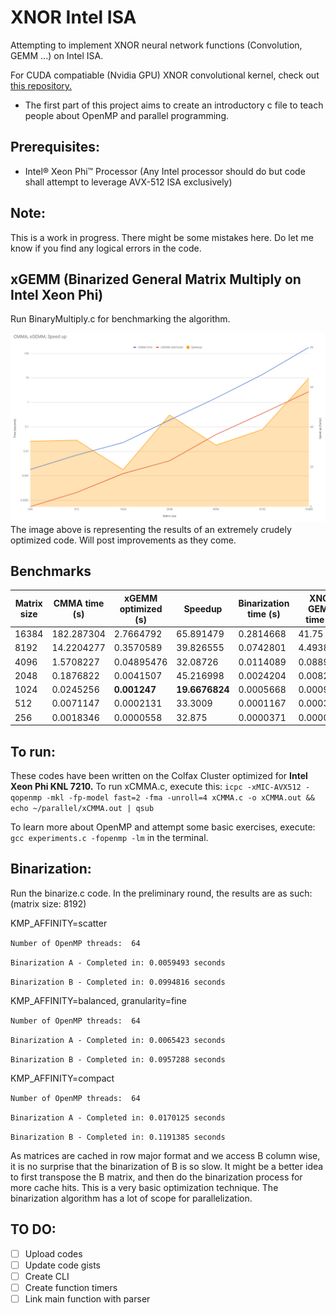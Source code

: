 # XNOR Intel ISA
Attempting to implement XNOR neural network functions (Convolution, GEMM ...) on Intel ISA.

For CUDA compatiable (Nvidia GPU) XNOR convolutional kernel, check out [this repository.](https://github.com/akhauriyash/XNOR-convolution)

  * The first part of this project aims to create an introductory c file to teach people about OpenMP and parallel programming.
  
##  Prerequisites:
  * Intel® Xeon Phi™ Processor (Any Intel processor should do but code shall attempt to leverage AVX-512 ISA exclusively)
    
##  Note:
  This is a work in progress. There might be some mistakes here. 
  Do let me know if you find any logical errors in the code.
  
## xGEMM (Binarized General Matrix Multiply on Intel Xeon Phi)

Run BinaryMultiply.c for benchmarking the algorithm.

![Alt text](https://github.com/akhauriyash/XNOR-Intel-ISA/blob/master/xGEMM%20opt%20bmark.png?raw=true)
The image above is representing the results of an extremely crudely optimized code. Will post improvements as they come.

## Benchmarks

|  Matrix size | CMMA time (s) | xGEMM optimized (s) | **Speedup** | Binarization time (s) | XNOR GEMM time (s) | **Speedup** |
|  ------ | ------ | ------ | ------ | ------ | ------ | ------ |
|  16384 | 182.287304 | 2.7664792 | 65.891479 | 0.2814668 | 41.75 | 4.36616805 |
|  8192 | 14.2204277 | 0.3570589 | 39.826555 | 0.0742801 | 4.4938908 | 3.16954985 |
|  4096 | 1.5708227 | 0.04895476 | 32.08726 | 0.0114089 | 0.0889784 | 17.653933593 |
|  2048 | 0.1876822 | 0.0041507 | 45.216998 | 0.0024204 | 0.0082477 | 22.75052 |
|  1024 | 0.0245256 | **0.001247** | **19.6676824** | 0.0005668 | 0.0009867 | 24.809699 |
|  512 | 0.0071147 | 0.0002131 | 33.3009 | 0.0001167 | 0.0003532 | 20.143534 |
|  256 | 0.0018346 | 0.0000558 | 32.875 | 0.0000371 | 0.0000724 | 25.339864 |


## To run:
   These codes have been written on the Colfax Cluster optimized for **Intel Xeon Phi KNL 7210.**
   To run xCMMA.c, execute this:
   `icpc -xMIC-AVX512 -qopenmp -mkl -fp-model fast=2 -fma -unroll=4 xCMMA.c -o xCMMA.out && echo ~/parallel/xCMMA.out | qsub`
   
   To learn more about OpenMP and attempt some basic exercises, execute:
 	`gcc experiments.c -fopenmp -lm`
  	in the terminal.

## Binarization:
  Run the binarize.c code. In the preliminary round, the results are as such:
  (matrix size: 8192)

KMP_AFFINITY=scatter 

`Number of OpenMP threads:  64`

`Binarization A - Completed in: 0.0059493 seconds`

`Binarization B - Completed in: 0.0994816 seconds`

KMP_AFFINITY=balanced, granularity=fine

`Number of OpenMP threads:  64`

`Binarization A - Completed in: 0.0065423 seconds`

`Binarization B - Completed in: 0.0957288 seconds`

KMP_AFFINITY=compact

`Number of OpenMP threads:  64`

`Binarization A - Completed in: 0.0170125 seconds`

`Binarization B - Completed in: 0.1191385 seconds`

As matrices are cached in row major format and we access B column wise, it is no surprise that the binarization of B is so slow. It might be a better idea to first transpose the B matrix, and then do the binarization process for more cache hits. This is a very basic optimization technique. The binarization algorithm has a lot of scope for parallelization. 

 
 
##  TO DO:
  - [ ] Upload codes
  - [ ] Update code gists
  - [ ] Create CLI
  - [ ] Create function timers
  - [ ] Link main function with parser

